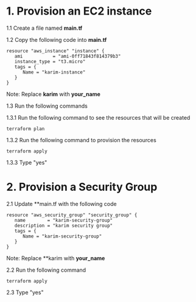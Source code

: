 # 1. Provision an EC2 instance

1.1 Create a file named **main.tf**

1.2 Copy the following code into **main.tf**
```
resource "aws_instance" "instance" {
   ami           = "ami-0ff71843f814379b3"
   instance_type = "t3.micro"
   tags = {
      Name = "karim-instance"
   }
}
```
Note: Replace **karim** with **your_name**

1.3 Run the following commands

1.3.1 Run the following command to see the resources that will be created
```
terraform plan
```

1.3.2 Run the following command to provision the resources

```
terraform apply
```

1.3.3 Type "yes"

# 2. Provision a Security Group
2.1 Update **main.tf with the following code

```
resource "aws_security_group" "security_group" {
   name        = "karim-security-group"
   description = "karim security group"
   tags = {
      Name = "karim-security-group"
   }
}
```

Note: Replace **karim with **your_name**

2.2 Run the following command
```
terraform apply
```

2.3 Type "yes"
